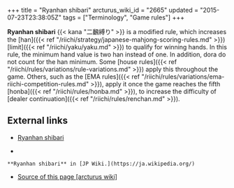 +++
title = "Ryanhan shibari"
arcturus_wiki_id = "2665"
updated = "2015-07-23T23:38:05Z"
tags = ["Terminology", "Game rules"]
+++

**Ryanhan shibari** {{< kana "二飜縛り" >}} is a modified rule, which increases the
[han]({{< ref "/riichi/strategy/japanese-mahjong-scoring-rules.md" >}})
[limit]({{< ref "/riichi/yaku/yaku.md" >}}) to qualify for winning hands. In this rule, the minimum
hand value is two han instead of one. In addition, dora do not count for the han minimum. Some
[house rules]({{< ref "/riichi/rules/variations/rule-variations.md" >}}) apply this throughout the
game. Others, such as the [EMA
rules]({{< ref "/riichi/rules/variations/ema-riichi-competition-rules.md" >}}), apply it once the
game reaches the fifth [honba]({{< ref "/riichi/rules/honba.md" >}}), to increase the difficulty of
[dealer continuation]({{< ref "/riichi/rules/renchan.md" >}}).

## External links

- [Ryanhan shibari](https://ja.wikipedia.org/wiki/麻雀のルール#二飜縛り)

<!-- end list -->

-

    **Ryanhan shibari** in [JP Wiki.](https://ja.wikipedia.org/)

- [Source of this page [arcturus wiki]](http://arcturus.su/wiki/Ryanhan_shibari)
